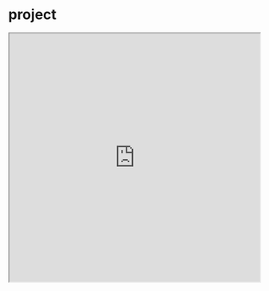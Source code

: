 # project
<iframe src="https://github.com/EylonYehiel/projects/raw/main/project.ipynb" width="100%" height="500"></iframe>

